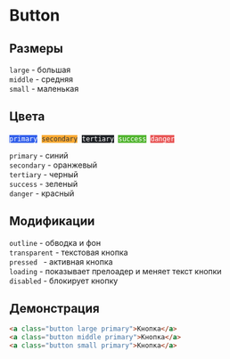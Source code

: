 # Button
## Размеры
`large` - большая  
`middle` - средняя  
`small` - маленькая

## Цвета
<code class="line" style="background: #325FEB !important; color: #fff; border-color: #325FEB;">primary</code>&nbsp;
<code class="line" style="background: #F9AA34 !important; color: #333; border-color: #F9AA34;">secondary</code>&nbsp;
<code class="line" style="background: #202327 !important; color: #fff; border-color: #202327;">tertiary</code>&nbsp;
<code class="line" style="background: #52B530 !important; color: #fff; border-color: #52B530;">success</code>&nbsp;
<code class="line" style="background: #E85656 !important; color: #fff; border-color: #E85656;">danger</code>

`primary` - синий  
`secondary` - оранжевый  
`tertiary` - черный  
`success` - зеленый  
`danger` - красный

## Модификации
`outline` - обводка и фон  
`transparent` - текстовая кнопка  
`pressed ` - активная кнопка  
`loading` - показывает прелоадер и меняет текст кнопки  
`disabled` - блокирует кнопку  

## Демонстрация
```html
<a class="button large primary">Кнопка</a>
<a class="button middle primary">Кнопка</a>
<a class="button small primary">Кнопка</a>
```